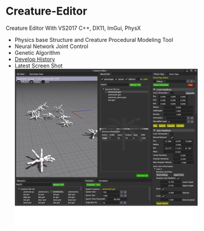 # Creature-Editor
Creature Editor With VS2017 C++, DX11, ImGui, PhysX
 - Physics base Structure and Creature Procedural Modeling Tool
 - Neural Network Joint Control
 - Genetic Algorithm
 - [Develop History](https://github.com/jjuiddong/Creature-Editor/wiki)
 - Latest Screen Shot
![](https://github.com/jjuiddong/Creature-Editor/blob/master/Doc/genome%20load.jpg?raw=true)

